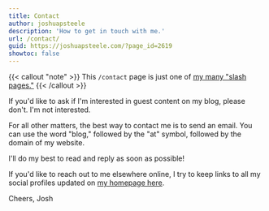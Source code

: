 ```yaml
---
title: Contact
author: joshuapsteele
description: 'How to get in touch with me.'
url: /contact/
guid: https://joshuapsteele.com/?page_id=2619
showtoc: false
---
```

{{< callout "note" >}}
This `/contact` page is just one of [my many "slash pages."](/slashes)
{{< /callout >}}

If you'd like to ask if I'm interested in guest content on my blog, please don't. I'm not interested.

For all other matters, the best way to contact me is to send an email. You can use the word "blog," followed by the "at" symbol, followed by the domain of my website. 

I'll do my best to read and reply as soon as possible!

If you'd like to reach out to me elsewhere online, I try to keep links to all my social profiles updated on [my homepage here](/).

Cheers,
Josh